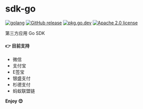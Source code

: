 # sdk-go

[![golang](https://img.shields.io/badge/Language-Go-green.svg?style=flat)](https://golang.org) [![GitHub release](https://img.shields.io/github/release/shenghui0779/sdk-go.svg)](https://github.com/shenghui0779/sdk-go/releases/latest) [![pkg.go.dev](https://img.shields.io/badge/dev-reference-007d9c?logo=go&logoColor=white&style=flat)](https://pkg.go.dev/github.com/shenghui0779/sdk-go) [![Apache 2.0 license](http://img.shields.io/badge/license-Apache%202.0-brightgreen.svg)](http://opensource.org/licenses/apache2.0)

第三方应用 Go SDK

#### 👉 目前支持

- 微信
- 支付宝
- E签宝
- 银盛支付
- 杉德支付
- 蚂蚁联盟链

**Enjoy 😊**
